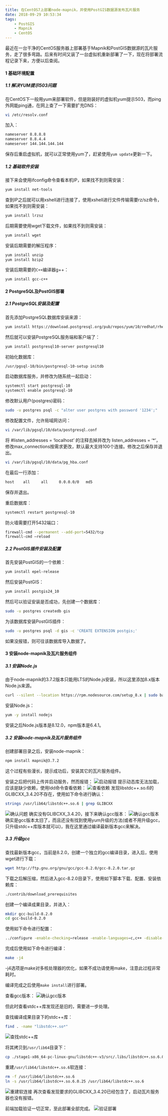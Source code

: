```yaml
---
title: 在CentOS7上部署node-mapnik，并使用PostGIS数据源发布瓦片服务
date: 2018-09-29 10:53:34
tags: 
	- PostGIS
	- Mapnik
	- CentOS
---
```


最近在一台干净的CentOS服务器上部署基于Mapnik和PostGIS数据源的瓦片服务，走了很多弯路。后来有时间又装了一台虚拟机重新部署了一下，现在将部署流程记录下来，方便以后查阅。

#### 1 基础环境配置

##### 1.1 解决YUM提示503问题

在CentOS下一般用yum来部署软件，但是刚装好的虚拟机yum提示503，而ping外网能ping通，在网上查了一下需要扩充DNS：
```bash
vi /etc/resolv.conf
```

加入：
```bash
nameserver 8.8.8.8
nameserver 8.8.4.4
nameserver 144.144.144.144
```
保存后重启虚拟机，就可以正常使用yum了，赶紧使用`yum update`更新一下。

##### 1.2 基础软件安装
接下来会使用ifconfig命令查看本机IP，如果找不到则需安装：
```bash
yum install net-tools
```

查到IP之后就可以用xshell进行连接了，使用xshell进行文件传输需要rz/sz命令，如果找不到则需安装：
```bash
yum install lrzsz
```

后期需要使用wget下载文件，如果找不到则需安装：
```bash
yum install wget
```

安装后期需要的解压程序：
```bash
yum install unzip
yum install bzip2
```

安装后期需要的`C++`编译器g++：
```bash
yum install gcc-c++
```


#### 2 PostgreSQL及PostGIS部署

##### 2.1 PostgreSQL安装及配置

首先添加PostgreSQL数据库安装来源：
```bash
yum install https://download.postgresql.org/pub/repos/yum/10/redhat/rhel-7-x86_64/pgdg-redhat10-10-2.noarch.rpm
```

然后就可以安装PostgreSQL服务端和客户端了：
```bash
yum install postgresql10-server postgresql10
```

初始化数据库：
```bash
/usr/pgsql-10/bin/postgresql-10-setup initdb
```

启动数据库服务，并修改为随系统一起启动：
```bash
systemctl start postgresql-10
systemctl enable postgresql-10
```

修改默认用户(postgres)密码：
```bash
sudo -u postgres psql -c "alter user postgres with password '1234';"
```

修改配置文件，允许局域网访问：
```bash
vi /var/lib/pgsql/10/data/postgresql.conf
```

将 #listen_addresses = ‘localhost’ 的注释去掉并改为 listen_addresses = ‘*’，修改max_connections按需求更改，默认最大支持100个连接。修改之后保存并退出。

```bash
vi /var/lib/pgsql/10/data/pg_hba.conf
```

在最后一行添加：
```bash
host	all		all		0.0.0.0/0	md5
```
保存并退出。

重启数据库：
```bash
systemctl restart postgresql-10
```

防火墙需要打开5432端口：
```bash
firewall-cmd --permanent --add-port=5432/tcp
firewall-cmd —reload
```

##### 2.2 PostGIS插件安装及配置
首先安装PostGIS的一个依赖：
```bash
yum install epel-release
```

然后安装PostGIS：
```bash
yum install postgis24_10
```

然后可以验证安装是否成功，先创建一个数据库：
```bash
sudo -u postgres createdb gis
```

为该数据库安装PostGIS插件：
```bash
sudo -u postgres psql -d gis -c 'CREATE EXTENSION postgis;'
```

如果没报错，则可往该数据库导入数据了。

#### 3 安装node-mapnik及瓦片服务组件

##### 3.1 安装Node.js
由于node-mapnik的3.7.2版本只能用LTS的Node.js安装，所以这里添加8.x版本Node.js来源。
```bash
curl --silent --location https://rpm.nodesource.com/setup_8.x | sudo bash -
```

安装Node.js：
```bash
yum -y install nodejs
```

安装之后Node.js版本是8.12.0，npm版本是6.4.1。

##### 3.2 安装node-mapnik及瓦片服务组件

创建部署目录之后，安装node-mapnik：
```bash
npm install mapnik@3.7.2
```

这个过程有些漫长，提示成功后，安装其它的瓦片服务组件。

安装之后把代码上传并启动服务，然而报错：
![启动报错](usenodemapnikwithpostgisoncentos/1.png)
提示动态库无法加载，应该是缺少依赖，使用ldd命令查看依赖：
![查看依赖](usenodemapnikwithpostgisoncentos/2.png)
发现libstdc++.so.6的GLIBCXX_3.4.20不存在，使用如下命令进行确认：
```bash
strings /usr/lib64/libstdc++.so.6 | grep GLIBCXX
```
![确认问题](usenodemapnikwithpostgisoncentos/3.png)
确实没有GLIBCXX_3.4.20，接下来确认gcc版本：
![确认gcc版本](usenodemapnikwithpostgisoncentos/4.png)
确实是gcc版本太旧了，而且还没有找到使用yum升级的方法(或者不用升级gcc，只升级stdc++库版本就可以)，我在这里通过编译最新版本gcc来解决。

##### 3.3 升级gcc

查找最新版本gcc，当前是8.2.0，创建一个独立的gcc编译目录，进入后，使用wget进行下载：
```bash
wget http://ftp.gnu.org/gnu/gcc/gcc-8.2.0/gcc-8.2.0.tar.gz
```

下载之后解压缩，然后进入gcc-8.2.0目录下，使用如下脚本下载、配置、安装依赖库：
```bash
./contrib/download_prerequisites
```

创建一个编译成果目录，并进入：
```bash
mkdir gcc-build-8.2.0
cd gcc-build-8.2.0
```

使用如下命令进行配置：
```bash
../configure -enable-checking=release -enable-languages=c,c++ -disable-multilib
```

完成后使用如下命令进行编译：
```bash
make -j4
```
-j4选项是make对多核处理器的优化，如果不成功请使用make，注意此过程非常耗时。

编译完成之后使用`make install`进行部署。

查看gcc版本：
![确认gcc版本](usenodemapnikwithpostgisoncentos/5.png)

但此时查看stdc++库发现还是旧的，需要进一步处理。

查找编译成果目录下的stdc++库：
```bash
find . -name "libstdc++.so*"
```
![查找stdc++库](usenodemapnikwithpostgisoncentos/6.png)

将其拷贝到`/usr/lib64`目录下：
```bash
cp ./stage1-x86_64-pc-linux-gnu/libstdc++-v3/src/.libs/libstdc++.so.6.0.25 /usr/lib64
```

重建`/usr/lib64/libstdc++.so.6`软连接：
```bash
rm -f /usr/lib64/libstdc++.so.6
ln -s /usr/lib64/libstdc++.so.6.0.25 /usr/lib64/libstdc++.so.6
```
![重建软连接](usenodemapnikwithpostgisoncentos/7.png)
再次查看发现要求的GLIBCXX_3.4.20已经包含了，启动瓦片服务器也没有报错。

前端加载验证一切正常，至此部署全部完成。
![验证部署](usenodemapnikwithpostgisoncentos/8.png)
